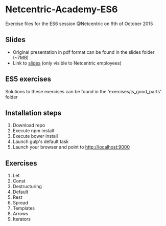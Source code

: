 # Netcentric-Academy-ES6
Exercise files for the ES6 session @Netcentric on 9th of October 2015

## Slides

- Original presentation in pdf format can be found in the slides folder (~7MB)
- Link to [slides](https://docs.google.com/presentation/d/1z7MSzztJBHsvWf2MimqGj8gmHY29Kn4xuEwwwopqb5E/edit#slide=id.gc410709ff_11_0) (only visible to Netcentric employees)

## ES5 exercises

Solutions to these exercises can be found in the 'exercises/js_good_parts' folder

## Installation steps

1. Download repo
2. Execute npm install
3. Execute bower install
4. Launch gulp's default task
5. Launch your browser and point to <http://localhost:9000>

## Exercises

1. Let
2. Const
3. Destructuring
4. Default
5. Rest
6. Spread
7. Templates
8. Arrows
9. Iterators
